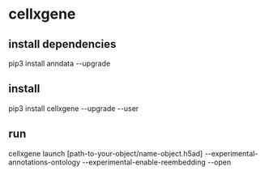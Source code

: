 # cellxgene

## install dependencies
pip3 install anndata --upgrade

## install
pip3 install cellxgene --upgrade --user

## run
cellxgene launch [path-to-your-object/name-object.h5ad] --experimental-annotations-ontology --experimental-enable-reembedding --open
